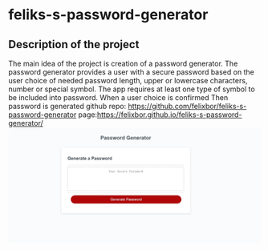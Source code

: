 # feliks-s-password-generator
## Description of the project
The main idea of the project is creation of a password generator.
The password generator provides a user with a secure password based on the user choice of  needed password length, upper or lowercase characters, number or special symbol. The app requires at least one type of symbol to be included into password. When a user choice is confirmed Then password is generated
github repo:
https://github.com/felixbor/feliks-s-password-generator
page:https://felixbor.github.io/feliks-s-password-generator/
 ![screnshot of the project](/screenshot.JPG)
 
